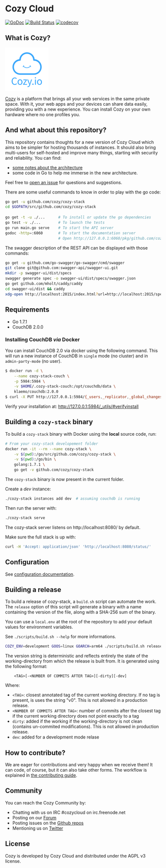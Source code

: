 Cozy Cloud
==========

[![GoDoc](https://godoc.org/github.com/cozy/cozy-stack?status.svg)](https://godoc.org/github.com/cozy/cozy-stack)
[![Build Status](https://travis-ci.org/cozy/cozy-stack.svg?branch=master)](https://travis-ci.org/cozy/cozy-stack)
[![codecov](https://codecov.io/gh/cozy/cozy-stack/branch/master/graph/badge.svg)](https://codecov.io/gh/cozy/cozy-stack)


## What is Cozy?

![Cozy Logo](assets/images/happycloud.png)

[Cozy](https://cozy.io) is a platform that brings all your web services in the
same private space. With it, your web apps and your devices can share data
easily, providing you with a new experience. You can install Cozy on your own
hardware where no one profiles you.


## And what about this repository?

This repository contains thoughts for a new version of Cozy Cloud which aims
to be simpler for hosting thousands of instances. It should also bring
multi-users for self-hosted and improve many things, starting with security
and reliability. You can find:

- [some notes about the architecture](docs/architecture.md)
- some code in Go to help me immerse in the new architecture.

Feel free to [open an issue](https://github.com/cozy/cozy-stack/issues/new)
for questions and suggestions.

There are some useful commands to know in order to play with the go code:

```bash
go get -u github.com/cozy/cozy-stack
cd $GOPATH/src/github.com/cozy/cozy-stack

go get -t -u ./...      # To install or update the go dependencies
go test -v ./...        # To launch the tests
go run main.go serve    # To start the API server
godoc -http=:6060       # To start the documentation server
                        # Open http://127.0.0.1:6060/pkg/github.com/cozy/cozy-stack/

```

The swagger description of the REST API can be displayed with those commands:

```bash
go get -u github.com/go-swagger/go-swagger/cmd/swagger
git clone git@github.com:swagger-api/swagger-ui.git
mkdir -p swagger-ui/dist/specs
swagger generate spec -o swagger-ui/dist/specs/swagger.json
go get github.com/mholt/caddy/caddy
cd swagger-ui/dist && caddy
xdg-open http://localhost:2015/index.html?url=http://localhost:2015/specs/swagger.json
```


## Requirements

* Go 1.7.1
* CouchDB 2.0.0


### Installing CouchDB *via* Docker

You can install CouchDB 2.0 via docker using the following command. This will run a new instance of CouchDB in `single` mode (no cluster) and in `admin-party-mode` (no user).

```bash
$ docker run -d \
    --name cozy-stack-couch \
    -p 5984:5984 \
    -v $HOME/.cozy-stack-couch:/opt/couchdb/data \
    klaemo/couchdb:2.0.0
$ curl -X PUT http://127.0.0.1:5984/{_users,_replicator,_global_changes}
```

Verify your installation at: http://127.0.0.1:5984/_utils/#verifyinstall


## Building a `cozy-stack` binary

To build a `cozy-stack` binary with Docker using the **local** source code, run:

```bash
# From your cozy-stack developement folder
docker run -it --rm --name cozy-stack \
    -v $(pwd):/go/src/github.com/cozy/cozy-stack \
    -v $(pwd):/go/bin \
    golang:1.7.1 \
    go get -v github.com/cozy/cozy-stack
```

The `cozy-stack` binary is now present in the current folder.

Create a *dev* instance:

```bash
./cozy-stack instances add dev  # assuming couchdb is running
```

Then run the server with:

```bash
./cozy-stack serve
```

The cozy-stack server listens on http://localhost:8080/ by default.

Make sure the full stack is up with:

```bash
curl -H 'Accept: application/json' 'http://localhost:8080/status/'
```

## Configuration

See [configuration documentation](/docs/config.md).

## Building a release

To build a release of cozy-stack, a `build.sh` script can automate the work. The `release` option of this script will generate a binary with a name containing the version of the file, along with a SHA-256 sum of the binary.

You can use a `local.env` at the root of the repository to add your default values for environment variables.

See `./scripts/build.sh --help` for more informations.

```sh
COZY_ENV=development GOOS=linux GOARCH=arm64 ./scripts/build.sh release
```

The version string is deterministic and reflects entirely the state of the working-directory from which the release is built from. It is generated using the following format:

        <TAG>[-<NUMBER OF COMMITS AFTER TAG>][-dirty][-dev]

Where:

 - `<TAG>`: closest annotated tag of the current working directory. If no tag is present, is uses the string "v0". This is not allowed in a production release.
 - `<NUMBER OF COMMITS AFTER TAG>`: number of commits after the closest tag if the current working directory does not point exactly to a tag
 - `dirty`: added if the working if the working-directory is not clean (contains un-commited modifications). This is not allowed in production release.
 - `dev`: added for a development mode relase

## How to contribute?

We are eager for contributions and very happy when we receive them! It can
code, of course, but it can also take other forms. The workflow is explained
in [the contributing guide](CONTRIBUTING.md).


## Community

You can reach the Cozy Community by:

* Chatting with us on IRC #cozycloud on irc.freenode.net
* Posting on our [Forum](https://forum.cozy.io)
* Posting issues on the [Github repos](https://github.com/cozy/)
* Mentioning us on [Twitter](https://twitter.com/mycozycloud)


## License

Cozy is developed by Cozy Cloud and distributed under the AGPL v3 license.

